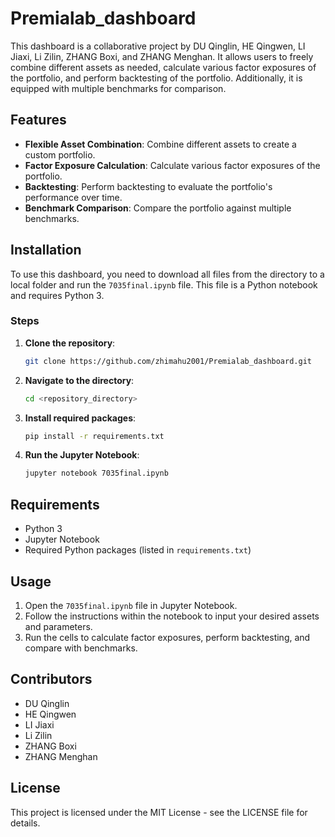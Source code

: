 # Premialab_dashboard

This dashboard is a collaborative project by DU Qinglin, HE Qingwen, LI Jiaxi, Li Zilin, ZHANG Boxi, and ZHANG Menghan. It allows users to freely combine different assets as needed, calculate various factor exposures of the portfolio, and perform backtesting of the portfolio. Additionally, it is equipped with multiple benchmarks for comparison.

## Features

- **Flexible Asset Combination**: Combine different assets to create a custom portfolio.
- **Factor Exposure Calculation**: Calculate various factor exposures of the portfolio.
- **Backtesting**: Perform backtesting to evaluate the portfolio's performance over time.
- **Benchmark Comparison**: Compare the portfolio against multiple benchmarks.

## Installation

To use this dashboard, you need to download all files from the directory to a local folder and run the `7035final.ipynb` file. This file is a Python notebook and requires Python 3.

### Steps

1. **Clone the repository**:
    ```bash
    git clone https://github.com/zhimahu2001/Premialab_dashboard.git
    ```
2. **Navigate to the directory**:
    ```bash
    cd <repository_directory>
    ```
3. **Install required packages**:
    ```bash
    pip install -r requirements.txt
    ```
4. **Run the Jupyter Notebook**:
    ```bash
    jupyter notebook 7035final.ipynb
    ```

## Requirements

- Python 3
- Jupyter Notebook
- Required Python packages (listed in `requirements.txt`)

## Usage

1. Open the `7035final.ipynb` file in Jupyter Notebook.
2. Follow the instructions within the notebook to input your desired assets and parameters.
3. Run the cells to calculate factor exposures, perform backtesting, and compare with benchmarks.

## Contributors

- DU Qinglin
- HE Qingwen
- LI Jiaxi
- Li Zilin
- ZHANG Boxi
- ZHANG Menghan

## License

This project is licensed under the MIT License - see the LICENSE file for details.

